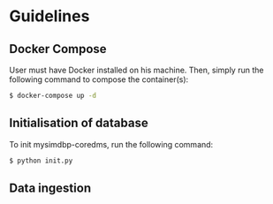 # Guidelines

## Docker Compose
User must have Docker installed on his machine. Then, simply run the following command to compose the container(s):
```sh
$ docker-compose up -d
```

## Initialisation of database
To init mysimdbp-coredms, run the following command:
```sh
$ python init.py
```

## Data ingestion
